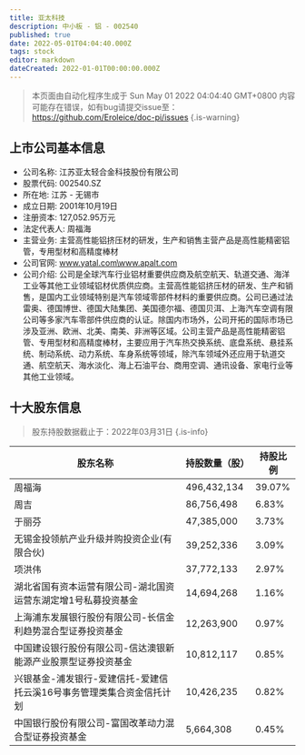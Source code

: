 ```yaml
---
title: 亚太科技
description: 中小板 - 铝 - 002540
published: true
date: 2022-05-01T04:04:40.000Z
tags: stock
editor: markdown
dateCreated: 2022-01-01T00:00:00.000Z
---
```


> 本页面由自动化程序生成于 Sun May 01 2022 04:04:40 GMT+0800
> 内容可能存在错误，如有bug请提交issue至：https://github.com/Eroleice/doc-pi/issues
{.is-warning}

## 上市公司基本信息
- 公司名称: 江苏亚太轻合金科技股份有限公司
- 股票代码: 002540.SZ
- 所在地: 江苏 - 无锡市
- 成立日期: 2001年10月19日
- 注册资本: 127,052.95万元
- 法定代表人: 周福海
- 主营业务: 主营高性能铝挤压材的研发，生产和销售主营产品是高性能精密铝管，专用型材和高精度棒材
- 公司官网: www.yatal.com\www.apalt.com
- 公司介绍: 公司是全球汽车行业铝材重要供应商及航空航天、轨道交通、海洋工业等其他工业领域铝材优质供应商。主营高性能铝挤压材的研发、生产和销售，是国内工业领域特别是汽车领域零部件材料的重要供应商。公司已通过法雷奥、德国博世、德国大陆集团、美国德尔福、德国贝洱、上海汽车空调有限公司等多家汽车零部件供应商的认证。除国内市场外，公司开拓的国际市场已涉及亚洲、欧洲、北美、南美、非洲等区域。公司主营产品是高性能精密铝管、专用型材和高精度棒材，主要应用于汽车热交换系统、底盘系统、悬挂系统、制动系统、动力系统、车身系统等领域，除汽车领域外还应用于轨道交通、航空航天、海水淡化、海上石油平台、商用空调、通讯设备、家电行业等其他工业领域。


## 十大股东信息
> 股东持股数据截止于：2022年03月31日
{.is-info}

| 股东名称 | 持股数量（股） | 持股比例 |
| --- | --- | --- |
| 周福海 | 496,432,134 | 39.07% |
| 周吉 | 86,756,498 | 6.83% |
| 于丽芬 | 47,385,000 | 3.73% |
| 无锡金投领航产业升级并购投资企业(有限合伙) | 39,252,336 | 3.09% |
| 项洪伟 | 37,772,133 | 2.97% |
| 湖北省国有资本运营有限公司-湖北国资运营东湖定增1号私募投资基金 | 14,694,268 | 1.16% |
| 上海浦东发展银行股份有限公司-长信金利趋势混合型证券投资基金 | 12,263,900 | 0.97% |
| 中国建设银行股份有限公司-信达澳银新能源产业股票型证券投资基金 | 10,812,117 | 0.85% |
| 兴银基金-浦发银行-爱建信托-爱建信托云溪16号事务管理类集合资金信托计划 | 10,426,235 | 0.82% |
| 中国银行股份有限公司-富国改革动力混合型证券投资基金 | 5,664,308 | 0.45% |




